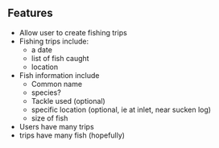 ## Features
- Allow user to create fishing trips
- Fishing trips include: 
    - a date
    - list of fish caught
    - location
- Fish information include
    - Common name
    - species?
    - Tackle used (optional)
    - specific location (optional, ie at inlet, near sucken log)
    - size of fish
- Users have many trips
- trips have many fish (hopefully)
